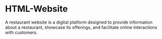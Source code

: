 # HTML-Website
A restaurant website is a digital platform designed to provide information about a restaurant, showcase its offerings, and facilitate online interactions with customers. 
